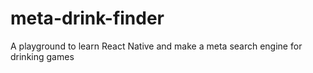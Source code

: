 # meta-drink-finder
A playground to learn React Native and make a meta search engine for drinking games
